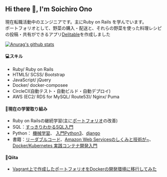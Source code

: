 ## Hi there 👋, I'm Soichiro Ono

<!--
**OnoS07/OnoS07** is a ✨ _special_ ✨ repository because its `README.md` (this file) appears on your GitHub profile.
Here are some ideas to get you started:
- 🔭 I’m currently working on ...
- 🌱 I’m currently learning ...
- 👯 I’m looking to collaborate on ...
- 🤔 I’m looking for help with ...
- 💬 Ask me about ...
- 📫 How to reach me: ...
- 😄 Pronouns: ...
- ⚡ Fun fact: ...
-->

現在転職活動中のエンジニアです。主にRuby on Rails を学んでいます。  
ポートフォリオとして、野菜の購入・配送と、それらの野菜を使った料理レシピの投稿・共有ができるアプリ[Delitable](http://delitable.work/)を作成しました

[![Anurag's github stats](https://github-readme-stats.vercel.app/api?username=OnoS07&theme=vue&show_icons=true)](https://github.com/anuraghazra/github-readme-stats)

#### :computer:スキル
- Ruby/ Ruby on Rails
- HTML5/ SCSS/ Bootstrap
- JavaScript/ jQuery
- Docker/ docker-composee
- CircleCI(自動テスト・自動ビルド・自動デプロイ)
- AWS (EC2/ RDS for MySQL/ Route53)/ Nginx/ Puma


#### :star2:現在の学習取り組み
- Ruby on Railsの継続学習(主に[ポートフォリオ](https://github.com/OnoS07/Delitable)の改善)
- SQL：[すっきりわかるSQL入門](https://github.com/OnoS07/SQL_introduction/tree/master)
- Python： [機械学習](https://github.com/OnoS07/Machine-Larning)、 [入門Python3](https://github.com/OnoS07/introducing_python)、[django](https://github.com/OnoS07/my-first-blog)
- 書籍：[リーダブルコード](https://www.oreilly.co.jp/books/9784873115658/)、[Amazon Web Servicesのしくみと技術が~](https://www.amazon.co.jp/%E5%9B%B3%E8%A7%A3%E5%8D%B3%E6%88%A6%E5%8A%9B-Amazon-Web-Services%E3%81%AE%E3%81%97%E3%81%8F%E3%81%BF%E3%81%A8%E6%8A%80%E8%A1%93%E3%81%8C%E3%81%93%E3%82%8C1%E5%86%8A%E3%81%A7%E3%81%97%E3%81%A3%E3%81%8B%E3%82%8A%E3%82%8F%E3%81%8B%E3%82%8B%E6%95%99%E7%A7%91%E6%9B%B8-%E5%B0%8F%E7%AC%A0%E5%8E%9F/dp/4297108895)、[Docker/Kubernetes 実践コンテナ開発入門](https://www.amazon.co.jp/gp/product/B07GP1Q3VT?pf_rd_r=PKQYEBBXJ2039Z3VCXJW&pf_rd_p=7392bae8-7129-4d1a-96a9-1cfe0aa13ab3)


#### :green_book:Qiita
- [Vagrant上で作成したポートフォリオをDockerの開発環境に移行してみた](https://qiita.com/OnoS07/items/eca21cb85096091ae781)

